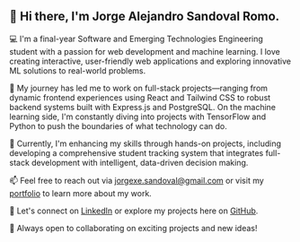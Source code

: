## 👋 Hi there, I'm Jorge Alejandro Sandoval Romo.

💻 I'm a final-year Software and Emerging Technologies Engineering student with a passion for web development and machine learning. I love creating interactive, user-friendly web applications and exploring innovative ML solutions to real-world problems.

🚀 My journey has led me to work on full-stack projects—ranging from dynamic frontend experiences using React and Tailwind CSS to robust backend systems built with Express.js and PostgreSQL. On the machine learning side, I'm constantly diving into projects with TensorFlow and Python to push the boundaries of what technology can do.

🔭 Currently, I'm enhancing my skills through hands-on projects, including developing a comprehensive student tracking system that integrates full-stack development with intelligent, data-driven decision making.

📫 Feel free to reach out via [jorgexe.sandoval@gmail.com](mailto:jorgexe.sandoval@gmail.com) or visit my [portfolio](https://jorgexe.com) to learn more about my work.

🔗 Let's connect on [LinkedIn](https://linkedin.com/in/jorgexe/) or explore my projects here on [GitHub](https://github.com/jorgexe).

🎯 Always open to collaborating on exciting projects and new ideas!
